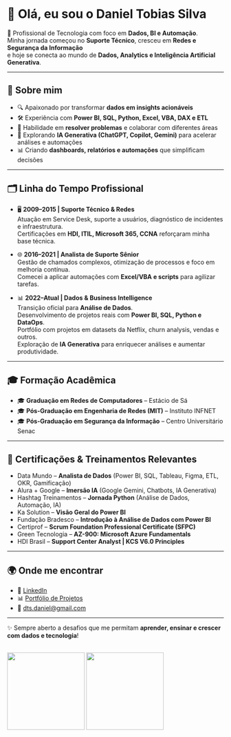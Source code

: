 # 👋 Olá, eu sou o Daniel Tobias Silva  

🚀 Profissional de Tecnologia com foco em **Dados, BI e Automação**.  
Minha jornada começou no **Suporte Técnico**, cresceu em **Redes e Segurança da Informação**  
e hoje se conecta ao mundo de **Dados, Analytics e Inteligência Artificial Generativa**.  

---

## 📌 Sobre mim
- 🔍 Apaixonado por transformar **dados em insights acionáveis**  
- 🛠️ Experiência com **Power BI, SQL, Python, Excel, VBA, DAX e ETL**  
- 🤝 Habilidade em **resolver problemas** e colaborar com diferentes áreas  
- 🤖 Explorando **IA Generativa (ChatGPT, Copilot, Gemini)** para acelerar análises e automações  
- 📊 Criando **dashboards, relatórios e automações** que simplificam decisões  

---

## 🗂️ Linha do Tempo Profissional

- 🖥️ **2009–2015 | Suporte Técnico & Redes**  
  Atuação em Service Desk, suporte a usuários, diagnóstico de incidentes e infraestrutura.  
  Certificações em **HDI, ITIL, Microsoft 365, CCNA** reforçaram minha base técnica.  

- 🌐 **2016–2021 | Analista de Suporte Sênior**  
  Gestão de chamados complexos, otimização de processos e foco em melhoria contínua.  
  Comecei a aplicar automações com **Excel/VBA e scripts** para agilizar tarefas.  

- 📊 **2022–Atual | Dados & Business Intelligence**  
  Transição oficial para **Análise de Dados**.  
  Desenvolvimento de projetos reais com **Power BI, SQL, Python e DataOps**.  
  Portfólio com projetos em datasets da Netflix, churn analysis, vendas e outros.  
  Exploração de **IA Generativa** para enriquecer análises e aumentar produtividade.  

---

## 🎓 Formação Acadêmica

- 🎓 **Graduação em Redes de Computadores** – Estácio de Sá  
- 🎓 **Pós-Graduação em Engenharia de Redes (MIT)** – Instituto INFNET  
- 🎓 **Pós-Graduação em Segurança da Informação** – Centro Universitário Senac  

---

## 🏅 Certificações & Treinamentos Relevantes

- Data Mundo – **Analista de Dados** (Power BI, SQL, Tableau, Figma, ETL, OKR, Gamificação)  
- Alura + Google – **Imersão IA** (Google Gemini, Chatbots, IA Generativa)  
- Hashtag Treinamentos – **Jornada Python** (Análise de Dados, Automação, IA)  
- Ka Solution – **Visão Geral do Power BI**  
- Fundação Bradesco – **Introdução à Análise de Dados com Power BI**  
- Certiprof – **Scrum Foundation Professional Certificate (SFPC)**  
- Green Tecnologia – **AZ-900: Microsoft Azure Fundamentals**  
- HDI Brasil – **Support Center Analyst | KCS V6.0 Principles**  

---

## 🌍 Onde me encontrar

- 💼 [LinkedIn](https://www.linkedin.com/in/danieltobiassilva/)  
- 📊 [Portfólio de Projetos](https://sites.google.com/view/danielt-silva/meu-portfolio)  
- 📧 dts.daniel@gmail.com  

---

✨ Sempre aberto a desafios que me permitam **aprender, ensinar e crescer com dados e tecnologia**!

<br>

<img loading="lazy" height="180em" src="https://github-readme-stats.vercel.app/api/top-langs/?username=D4niel-ia&layout=compact&langs_count=7&theme=dracula"/>
<img loading="lazy" height="180em" src="https://github-readme-stats.vercel.app/api?username=D4niel-ia&show_icons=true&theme=dracula&include_all_commits=true&count_private=true"/>
